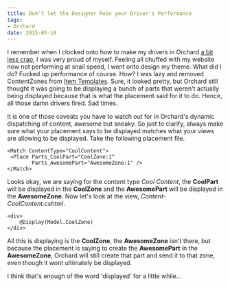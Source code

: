 ```yaml
---
title: Don't let the Designer Ruin your Driver's Performance
tags:
- Orchard
date: 2015-05-16
---
```

I remember when I clocked onto how to make my drivers in Orchard [a bit less crap][1], I was very proud of myself. Feeling all chuffed with my website now not performing at snail speed, I went onto design my theme. What did I do? Fucked up performance of course. How? I was lazy and removed ContentZones from [Item Templates][2]. Sure, it looked pretty, but Orchard still thought it was going to be displaying a bunch of parts that weren't actually being displayed because that is what the placement said for it to do. Hence, all those damn drivers fired. Sad times.

It is one of those caveats you have to watch out for in Orchard's dynamic dispatching of content, awesome but sneaky. So just to clarify, always make sure what your placement says to be displayed matches what your views are allowing to be displayed. Take the following placement file.

    <Match ContentType="CoolContent">
     <Place Parts_CoolPart="CoolZone:1"
    		Parts_AwesomePart="AwesomeZone:1" />
    </Match>

Looks okay, we are saying for the content type *Cool Content*, the **CoolPart** will be displayed in the **CoolZone** and the **AwesomePart** will be displayed in the **AwesomeZone**. Now let's look at the view, *Content-CoolContent.cshtml*.

    <div>
    	@Display(Model.CoolZone)
    </div>

All this is displaying is the **CoolZone**, the **AwesomeZone** isn't there, but because the placement is saying to create the **AwesomePart** in the **AwesomeZone**, Orchard will still create that part and send it to that zone, even though it wont ultimately be displayed.

I think that's enough of the word 'displayed' for a little while...


  [1]: http://arkleseizure.net/making-your-driver-display-methods-perform-better
  [2]: http://arkleseizure.net/what-the-hell-is-an-item-template